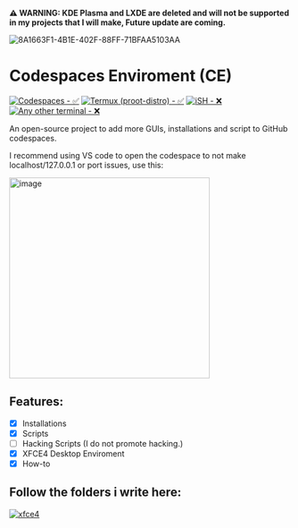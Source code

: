 **⚠️ WARNING: KDE Plasma and LXDE are deleted and will not be supported in my projects that I will make, Future update are coming.**

![8A1663F1-4B1E-402F-88FF-71BFAA5103AA](https://user-images.githubusercontent.com/116313580/216795263-72a5b8a0-f385-4aaa-8238-b2f0b6091e1f.png)
# Codespaces Enviroment (CE)

[![Codespaces - ✅](https://img.shields.io/badge/Codespaces-✅-000000)](https://github.com/codespaces)
[![Termux (proot-distro) - ✅](https://img.shields.io/badge/Termux_(proot--distro)-✅-000000)](https://f-droid.org/en/packages/com.termux/)
[![iSH - ❌](https://img.shields.io/badge/iSH-❌-000000)](https://ish.app/)
[![Any other terminal - ❌](https://img.shields.io/badge/Any_other_terminal-❌-000000)](https://)

An open-source project to add more GUIs, installations and script to GitHub codespaces.

I recommend using VS code to open the codespace to not make localhost/127.0.0.1 or port issues, use this:

<img width="359" alt="image" src="https://user-images.githubusercontent.com/116313580/216829996-5edada0e-5426-4847-b755-27a168aa1f86.png">

## Features:

- [x] Installations
- [x] Scripts
- [ ] Hacking Scripts (I do not promote hacking.)
- [x] XFCE4 Desktop Enviroment
- [x] How-to

## Follow the folders i write here:

[![xfce4](https://img.shields.io/badge/xfce4-00008B)](https://github.com/AhDiego/codespaces-environment/blob/main/xfce4/tutorial.md)
